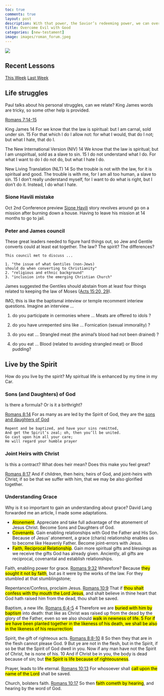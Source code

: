 ```yaml
---
toc: true
comments: true
layout: post
description: With that power, the Savior’s redeeming power, we can overcome evil—both evil in the world and evil in ourselves—with good.
title: Overcome Evil with Good
categories: [new-testament]
image: images/roman_forum.jpeg
---
```


![]({{site.baseurl}}/images/roman_forum.jpeg)

## Recent Lessons
[This Week](https://www.churchofjesuschrist.org/study/manual/come-follow-me-for-individuals-and-families-new-testament-2023/34?lang=eng)
[Last Week](https://www.churchofjesuschrist.org/study/manual/come-follow-me-for-individuals-and-families-new-testament-2023/33?lang=eng)

## Life struggles
Paul talks about his personal struggles, can we relate?  King James words are tricky, so some other help is provided.

[Romans 7:14-15](https://www.churchofjesuschrist.org/study/scriptures/nt/rom/7?lang=eng&id=p14-p15#p14)

King James
14 For we know that the law is spiritual: but I am carnal, sold under sin. 15 For that which I do I allow not: for what I would, that do I not; but what I hate, that do I.

The New International Version (NIV)
14 We know that the law is spiritual; but I am unspiritual, sold as a slave to sin. 15 I do not understand what I do. For what I want to do I do not do, but what I hate I do.

New Living Translation (NLT)
14 So the trouble is not with the law, for it is spiritual and good. The trouble is with me, for I am all too human, a slave to sin. 15 I don’t really understand myself, for I want to do what is right, but I don’t do it. Instead, I do what I hate.

### Sione Havili mistake
Oct 2nd Conference preview [Sione Havili](https://ksltv.com/473425/preview-conference-doc-redeemed-the-sione-havili-story/) story revolves around go on a mission after burning down a house.  Having to leave his mission at 14 months to go to jail.

### Peter and James council
These great leaders needed to figure hard things out, so Jew and Gentile converts could at least eat together.  The law?  The spirit?  The differences?

```
This council met to discuss ...

1. "the issue of what Gentiles (non-Jews) 
should do when converting to Christianity" 
2. "religious and ethnic background"
3. "inclusion into the emerging Christian Church"
``````

James suggested the Gentiles should abstain from at least four things related to keeping the law of Moses ([Acts 15:20, 29](https://site.churchofjesuschrist.org/study/scriptures/nt/acts/15?lang=eng&id=20,29#p20)).   

IMO, this is like the baptismal inteview or temple recomment interiew questions. Imagine an interview ...

1. do you participate in cermonies where ... Meats are offered to idols ?

2. do you have unrepented sins like ... Fornication (sexual immorality) ?

3. do you eat ... Strangled meat (the animal’s blood had not been drained) ?

4. do you eat ... Blood (related to avoiding strangled meat) or Blood pudding?

## Live by the Spirit
How do you live by the spirit?  My spiritual life is enhanced by my time in my Car.


### Sons (and Daughters) of God
Is there a formula?  Or is it a birthright?

[Romans 8:14](https://www.churchofjesuschrist.org/study/scriptures/nt/rom/8?lang=eng&id=p14#p14)
For as many as are led by the Spirit of God, they are the [sons and daughters of God](https://www.churchofjesuschrist.org/study/scriptures/tg/sons-and-daughters-of-god?lang=eng)

```
Repent and be baptized, and have your sins remitted,
And get the Spirit’s zeal; oh, then you’ll be united.
Go cast upon him all your care;
He will regard your humble prayer
```

### Joint Heirs with Christ
Is this a contract?  What does heir mean?  Does this make you feel great?

[Romans 8:17](https://www.churchofjesuschrist.org/study/scriptures/nt/rom/8?lang=eng&id=p17#p17)
And if children, then heirs; heirs of God, and joint-heirs with Christ; if so be that we suffer with him, that we may be also glorified together.

### Understanding Grace
Why is it so important to gain an understanding about
grace?  David Lang forwarded me an article, I made some adaptations.
- <mark>Atonement</mark>. Appreciate and take full advantage of the atonement of Jesus Christ.  Become Sons and Daughters of God.
- <mark>Covenants</mark>. Gain enabling relationships with God the Father and His Son.  Because of Jesus’ atonement, a grace (charis) relationship enables us to become like Heavenly Father. Become joint-errors with Jesus.
- <mark>Faith, Reciprocal Relationship</mark>. Gain more spiritual gifts and blessings as we receive the gifts God has already given. Anciently, all gifts are reciprocal, covenantal and establish relationships.


Faith, enabling power for grace. [Romans 9:32](https://www.churchofjesuschrist.org/study/scriptures/nt/rom/9?lang=eng&id=p32#p32) 
Wherefore? Because <mark>they sought it not by faith</mark>, but as it were by the works of the law. For they stumbled at that stumblingstone;

Repentance/Confess, proclaim Jesus. [Romans 10:9](https://www.churchofjesuschrist.org/study/scriptures/nt/rom/10?lang=eng&id=p9#p9)
That if <mark>thou shalt confess with thy mouth the Lord Jesus</mark>, and shalt believe in thine heart that God hath raised him from the dead, thou shalt be saved.

Baptism, a new life.  [Romans 6:4-5](https://www.churchofjesuschrist.org/study/scriptures/nt/rom/6?lang=eng&id=p4-p5#p4)
4 Therefore we are <mark>buried with him by baptism</mark> into death: that like as Christ was raised up from the dead by the glory of the Father, even so we also should <mark>walk in newness of life<mark>. 5 For if we have been planted together in the likeness of his death, we shall be also in the likeness of his resurrection:

Spirit, the gift of righteous acts. [Romans 8:8-10](https://www.churchofjesuschrist.org/study/scriptures/nt/rom/8?lang=eng&id=p8-p10#p8)
8 So then they that are in the flesh cannot please God. 9 But ye are not in the flesh, but in the Spirit, if so be that the Spirit of God dwell in you. Now if any man have not the Spirit of Christ, he is none of his.  10 And if Christ be in you, the body is dead because of sin; but <mark>the Spirit is life because of righteousness</mark>.

Prayer, leads to life eternal. [Romans 10:13](https://www.churchofjesuschrist.org/study/scriptures/nt/rom/10?lang=eng&id=p13#p13)
For whosoever shall <mark>call upon the name of the Lord</mark> shall be saved.

Church, bolsters faith. [Romans 10:17](https://www.churchofjesuschrist.org/study/scriptures/nt/rom/10?lang=eng&id=p17#p17)
So then <mark>faith cometh by hearing</mark>, and hearing by the word of God.






